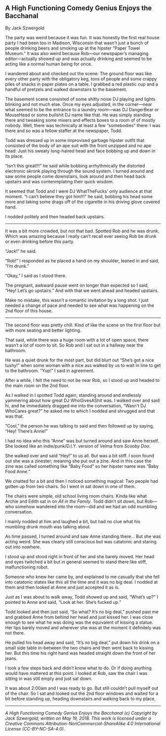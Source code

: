 ## A High Functioning Comedy Genius Enjoys the Bacchanal

By Jack Szwergold

The party was weird because it was fun. It was honestly the first real house party I had been too in Madison, Wisconsin that wasn’t just a bunch of people drinking beers and smoking up at the hipster “Paper Towel Museum.” It was also weird because Rob—our newspaper’s managing editor—actually showed up and was actually drinking and seemed to be acting like a normal human being for once.

I wandered about and checked out the scene: The ground floor was like every other party with the obligatory keg, tons of people and some crappy piles of snacks in paper plates on a table. I grabbed a red plastic cup and a handful of pretzels and walked downstairs to the basement.

The basement scene consisted of some shitty noise DJ playing and lights blinking and not much else. Once my eyes adjusted, in the corner—near what seemed to be the entrance to a laundry room—was DJ DangerBear or MouseHead or some bullshit DJ name like that. He was simply standing there and tweaking some mixers and effects boxes to a room of of mostly nobody. Well, there was technically at least a few “somebodies” there: I was there and so was a fellow staffer at the newspaper, Todd.

Todd was dressed up in some improvised garbage hipster outfit that consisted of the body of an ape suit with the front unzipped and no ape head: Just his sweaty long-haired head and face bobbing up and down in its place. 

“Isn’t this great!!!” he said while bobbing arrhythmically the distorted electronic skronk playing through the sound system. I turned around and saw some people come downstairs, look around and then head back upstairs and was contenmplating their quick wisdom.

It seemed that Todd and I were DJ WhatTheFucks’ only audience at that moment. “I can’t believe they got him!!!” he said, bobbing his head some more and taking some drags off of the cigarette in his driving glove covered hand.

I nodded politely and then headed back upstairs.

***

It was a bit more crowded, but not that bad. Spotted Rob and he was drunk. Which was amazing because I really can’t recall ever seeing Rob be drunk or even drinking before this party.

“Jack!” he said.

“Rob!” I responded as he placed a hand on my shoulder, leaned in and said, “I’m drunk.”

“Okay,” I said as I stood there.

The pregnant, awkward pause went on longer than expected so I said, “Hey! Let’s go upstairs.” And with that we went ahead and headed upstairs.

Make no mistake, this wasn’t a romantic invitation by a long shot. I just needed a change of pace and needed to see what was happening on the 2nd floor of this house.

***

The second floor was pretty chill. Kind of like the scene on the first floor but with more seating and better lighting.

That said, while there was a huge room with a lot of open space, there wasn’t a lot of room to sit. So Rob and I sat out in a hallway near the bathroom.

He was a quiet drunk for the most part, but did blurt out “She’s got a nice tushy!” when some woman with a nice ass walked by us to wait in line to get to the bathroom. “Yup!” I said in agreement.

After a while, I felt the need to not be near Rob, so I stood up and headed to the main room on the 2nd floor.

As I walked in I spotted Todd again, standing around and endlessly yammering about how great DJ WhoGivesAShit was. I walked over and said hi, and he immediately dragged me into the conversation, “Wasn’t DJ WhoCares great?” he asked me to which I nodded and shrugged and that was that.

“Cool,” the person he was talking to said and then followed up by saying, “Hey! There’s Anne!”

I had no idea who this “Anne” was but turned around and saw Anne herself. She looked like an indie/punk/D.I.Y. version of Velma from *Scooby Doo*.

She walked over and said “Hey!” to us all. But was a bit stiff. I soon found out she was a zinester; meaning she put out a zine. And in this case the zine was called something like “Baby Food” so her hipster name was “Baby Food Anne.”

We chatted for a bit and then I noticed something magical: Two people had gotten up from two chairs. So I went in sat down in one of them.

The chairs were simple, old school living room chairs. Kinda like what Archie and Edith sat in on *All in the Family*. Todd didn’t sit down, but Rob—who somehow wandered into the room—did and we had an odd mumbling conversation.

I mainly nodded at him and laughed a bit, but had no clue what his mumbling drunk mouth was talking about.

As time passed, I turned around and saw Anne standing there… But she was acting weird. She was clearly still conscious but was catatonic and staring out into nowhere.

I stood up and stood right in front of her and she barely moved. Her head and eyes twitched a bit but in general seemed to stand there like stiff, malfunctioning robot.

Someone who knew her came by, and explained to me casually that she fell into catatonic states like this all the time and it was no big deal. I nodded at them and then looked at Anne and just accepted it as is.

Just as I was about to walk away, Todd showed up and said, “What’s up?” I pointed to Anne and said, “Look at her. She’s fucked up.”

Todd looked and then just said, “So what? It’s no big deal,” pushed past me and grabbed Anne from behind her head and just kissed her. I was close enough to see what he was doing was the equivalent of kissing a statue. Her lips barely moved and wherever she was at the moment it definitely was not there.

He pulled his head away and said, “It’s no big deal,” put down his drink on a small side table in-between the two chairs and then went back to kissing her. But this time his right hand was headed straight down the front of her jeans.

I took a few steps back and didn’t know what to do. Or if doing anything would have mattered at this point. I looked at Rob, saw the chair I was sitting in was still empty and just sat down.

It was about 2:00am and I was ready to go. But still couldn’t pull myself out of the chair. So I sat and looked out the 2nd floor windows and waited for a bit before standing up, heading downstairs and walking back to my place.

***

*A High Functioning Comedy Genius Enjoys the Bacchanal (c) Copyright by Jack Szwergold; written on May 19, 2018. This work is licensed under a Creative Commons Attribution-NonCommercial-ShareAlike 4.0 International License (CC-BY-NC-SA-4.0).*